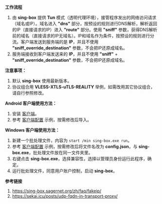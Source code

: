 **工作流程**

1. 由 **sing-box** 提供 **Tun** 模式（透明代理环境），接管程序发出的网络访问请求（域名或IP）。域名进入 **"dns"** 部分，按预设的规则进行DNS解析，解析返回的IP（直接请求的IP）进入 **"route"** 部分。使用 **"sniff"** 参数，获得DNS解析前的域名（直接请求的IP无域名）。IP和域名作为条件，按预设的规则进行分流。客户端发送到服务端的是 **IP**，并且不使用 **"sniff_override_destination"** 参数，不会把IP还原成域名。
2. 服务端接收到客户端发送来的 **IP**，并且不使用 **"sniff"** + **"sniff_override_destination"** 参数，不会把IP还原成域名。

**注意事项：**

1. 默认 **sing-box** 使用最新版本。
2. 协议组合用 **VLESS-XTLS-uTLS-REALITY** 举例，如需改用其它协议组合，请自行参照修改。

**Android 客户端使用方法：**

1. 安装 [客户端](https://install.appcenter.ms/users/nekohasekai/apps/sfa/distribution_groups/publictest)。
3. 参考 [客户端配置](https://github.com/chika0801/sing-box-examples/blob/main/Tun/config_client_android.json) 示例，按需修改后导入。

**Windows 客户端使用方法：**

1. 新建一个批处理文件，内容为 `start /min sing-box.exe run`。
2. 参考 [客户端配置](https://github.com/chika0801/sing-box-examples/blob/main/Tun/config_client_windows.json) 示例，按需修改后将文件名改为 **config.json**，与 **sing-box.exe**，批处理文件放在同一文件夹里。
3. 右键点击 **sing-box.exe**，选择兼容性，选择以管理员身份运行此程序，确定。
4. 运行批处理文件，同意用户账户控制，启动 **sing-box**。

**参考链接**

1. https://sing-box.sagernet.org/zh/faq/fakeip/
2. https://sekai.icu/posts/udp-fqdn-in-transport-proxy/
